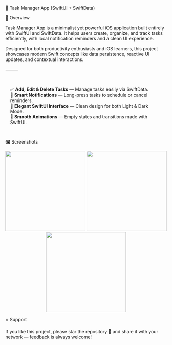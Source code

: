 📝 Task Manager App (SwiftUI + SwiftData)

🌟 Overview

Task Manager App is a minimalist yet powerful iOS application built entirely with SwiftUI and SwiftData.
It helps users create, organize, and track tasks efficiently, with local notification reminders and a clean UI experience.

Designed for both productivity enthusiasts and iOS learners, this project showcases modern Swift concepts like data persistence, reactive UI updates, and contextual interactions.


⸻
<div style="background-color:rgba(255,255,255,0.1); padding:15px; border-radius:10px;">

✅ **Add, Edit & Delete Tasks** — Manage tasks easily via SwiftData.<br>
🔔 **Smart Notifications** — Long-press tasks to schedule or cancel reminders.<br>
🎨 **Elegant SwiftUI Interface** — Clean design for both Light & Dark Mode.<br>
💫 **Smooth Animations** — Empty states and transitions made with SwiftUI.<br>

</div>

🖼️ Screenshots

<div align="center">
<img src="https://github.com/user-attachments/assets/bb7342fa-fc8d-4647-b714-b36e22fb667b" width="250">
<img src="https://github.com/user-attachments/assets/26e3e1b8-2594-43a6-a0e9-7e99fbb10f29" width="250">
<img src="https://github.com/user-attachments/assets/5ed6663c-b756-43cb-8b58-210d4137f0b7" width="250">
</div>


⭐️ Support

If you like this project, please star the repository 🌟
and share it with your network — feedback is always welcome!
